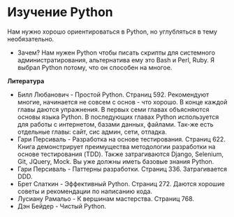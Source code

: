 # Изучение Python
Нам нужно хорошо ориентироваться в Python, но углубляться в тему необязательно.
- Зачем?
  Нам нужен Python чтобы писать скрипты для системного администратирования,
  альтернатива ему это Bash и Perl, Ruby.
  Я выбрал Python потому, что он способен на многое.

__Литература__
- Билл Любанович - Простой Python.
    Страниц 592.
    Рекомендуют многие, начинается не совсем с основ - что хорошо.
    В конце каждой главы даются упражнения.
    В первых семи главах объясняются основы языка Python.
    В последующих главах Python используется для работы с
    интернетом, базами данных,  файлами.
    Так-же есть отдельные главы: сайт, сис админ, сети, отладка.
- Гари Персиваль - Разработка на основе тестирования.
    Страниц 622.
    Книга демонстрирует преимущества методологии разработки на
    основе тестирования (TDD).
    Также затрагиваются Django, Selenium, Git, JQuery, Mock.
    Вы уже должны иметь базовые знания Python.
- Гари Персиваль - Паттерны разработки.
    Страниц 336.
    Затрагивается DDD.
- Брет Слаткин - Эффективный Python.
    Страниц 272.
    Даются хорошие советы и рекомендации по написанию кода.
- Лусиану Рамальо - К вершинам мастерства.
    Страниц 768.
- Дэн Бейдер - Чистый Python.
